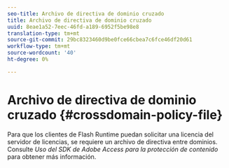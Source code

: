 ```yaml
---
seo-title: Archivo de directiva de dominio cruzado
title: Archivo de directiva de dominio cruzado
uuid: 8eae1a52-7eec-46fd-a189-6952f5be98e8
translation-type: tm+mt
source-git-commit: 29bc8323460d9be0fce66cbea7c6fce46df20d61
workflow-type: tm+mt
source-wordcount: '40'
ht-degree: 0%

---
```



# Archivo de directiva de dominio cruzado {#crossdomain-policy-file}

Para que los clientes de Flash Runtime puedan solicitar una licencia del servidor de licencias, se requiere un archivo de directiva entre dominios. Consulte *Uso del SDK de Adobe Access para la protección de contenido* para obtener más información.
